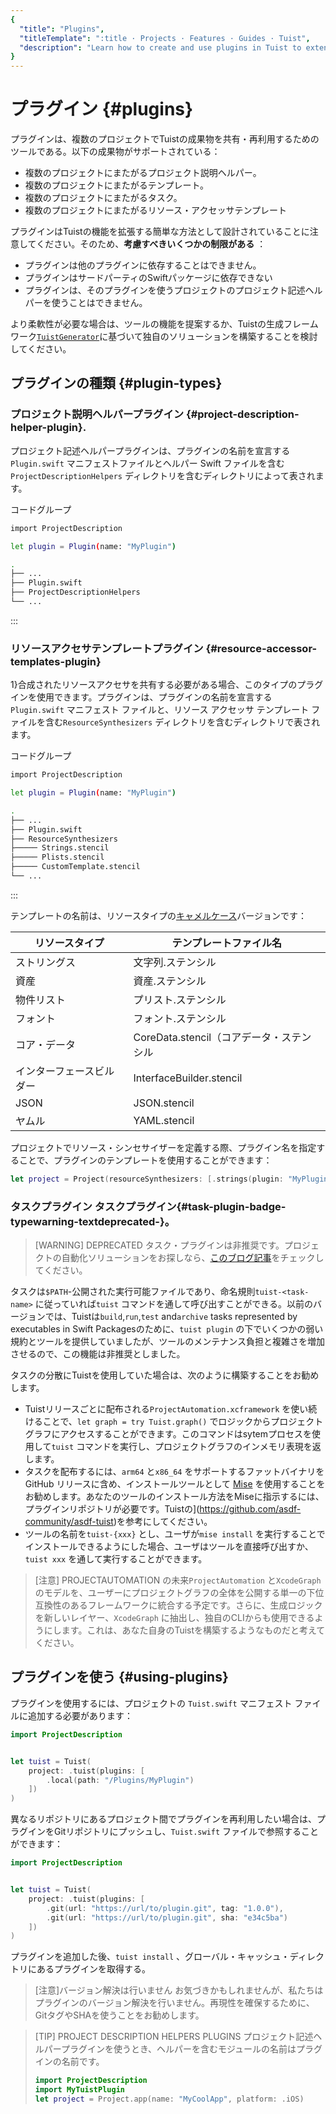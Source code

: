 ```yaml
---
{
  "title": "Plugins",
  "titleTemplate": ":title · Projects · Features · Guides · Tuist",
  "description": "Learn how to create and use plugins in Tuist to extend its functionality."
}
---
```

# プラグイン {#plugins}

プラグインは、複数のプロジェクトでTuistの成果物を共有・再利用するためのツールである。以下の成果物がサポートされている：

- <LocalizedLink href="/guides/features/projects/code-sharing">複数のプロジェクトにまたがるプロジェクト説明ヘルパー</LocalizedLink>。
- <LocalizedLink href="/guides/features/projects/templates">複数のプロジェクトにまたがるテンプレート</LocalizedLink>。
- 複数のプロジェクトにまたがるタスク。
- <LocalizedLink href="/guides/features/projects/synthesized-files">複数のプロジェクトにまたがるリソース・アクセッサ</LocalizedLink>テンプレート

プラグインはTuistの機能を拡張する簡単な方法として設計されていることに注意してください。そのため、**考慮すべきいくつかの制限がある** ：

- プラグインは他のプラグインに依存することはできません。
- プラグインはサードパーティのSwiftパッケージに依存できない
- プラグインは、そのプラグインを使うプロジェクトのプロジェクト記述ヘルパーを使うことはできません。

より柔軟性が必要な場合は、ツールの機能を提案するか、Tuistの生成フレームワーク[`TuistGenerator`](https://github.com/tuist/tuist/tree/main/Sources/TuistGenerator)に基づいて独自のソリューションを構築することを検討してください。

## プラグインの種類 {#plugin-types}

### プロジェクト説明ヘルパープラグイン {#project-description-helper-plugin}.

プロジェクト記述ヘルパープラグインは、プラグインの名前を宣言する`Plugin.swift` マニフェストファイルとヘルパー Swift
ファイルを含む`ProjectDescriptionHelpers` ディレクトリを含むディレクトリによって表されます。

コードグループ
```bash [Plugin.swift]
import ProjectDescription

let plugin = Plugin(name: "MyPlugin")
```
```bash [Directory structure]
.
├── ...
├── Plugin.swift
├── ProjectDescriptionHelpers
└── ...
```
:::

### リソースアクセサテンプレートプラグイン {#resource-accessor-templates-plugin}

1}合成されたリソースアクセサ</LocalizedLink>を共有する必要がある場合、このタイプのプラグインを使用できます。プラグインは、プラグインの名前を宣言する`Plugin.swift`
マニフェスト ファイルと、リソース アクセッサ テンプレート ファイルを含む`ResourceSynthesizers`
ディレクトリを含むディレクトリで表されます。


コードグループ
```bash [Plugin.swift]
import ProjectDescription

let plugin = Plugin(name: "MyPlugin")
```
```bash [Directory structure]
.
├── ...
├── Plugin.swift
├── ResourceSynthesizers
├───── Strings.stencil
├───── Plists.stencil
├───── CustomTemplate.stencil
└── ...
```
:::

テンプレートの名前は、リソースタイプの[キャメルケース](https://en.wikipedia.org/wiki/Camel_case)バージョンです：

| リソースタイプ      | テンプレートファイル名                  |
| ------------ | ---------------------------- |
| ストリングス       | 文字列.ステンシル                    |
| 資産           | 資産.ステンシル                     |
| 物件リスト        | プリスト.ステンシル                   |
| フォント         | フォント.ステンシル                   |
| コア・データ       | CoreData.stencil（コアデータ・ステンシル |
| インターフェースビルダー | InterfaceBuilder.stencil     |
| JSON         | JSON.stencil                 |
| ヤムル          | YAML.stencil                 |

プロジェクトでリソース・シンセサイザーを定義する際、プラグイン名を指定することで、プラグインのテンプレートを使用することができます：

```swift
let project = Project(resourceSynthesizers: [.strings(plugin: "MyPlugin")])
```

### タスクプラグイン <Badge type="warning" text="deprecated" />タスクプラグイン{#task-plugin-badge-typewarning-textdeprecated-}。

> [WARNING] DEPRECATED
> タスク・プラグインは非推奨です。プロジェクトの自動化ソリューションをお探しなら、[このブログ記事](https://tuist.dev/blog/2025/04/15/automation-in-swift-projects)をチェックしてください。

タスクは`$PATH`-公開された実行可能ファイルであり、命名規則`tuist-<task-name>` に従っていれば`tuist`
コマンドを通して呼び出すことができる。以前のバージョンでは、Tuistは`build`,`run`,`test` and`archive` tasks
represented by executables in Swift Packagesのために、`tuist plugin`
の下でいくつかの弱い規約とツールを提供していましたが、ツールのメンテナンス負担と複雑さを増加させるので、この機能は非推奨としました。</task-name>

タスクの分散にTuistを使用していた場合は、次のように構築することをお勧めします。
- Tuistリリースごとに配布される`ProjectAutomation.xcframework` を使い続けることで、`let graph = try
  Tuist.graph()` でロジックからプロジェクトグラフにアクセスすることができます。このコマンドはsytemプロセスを使用して`tuist`
  コマンドを実行し、プロジェクトグラフのインメモリ表現を返します。
- タスクを配布するには、`arm64` と`x86_64` をサポートするファットバイナリを GitHub リリースに含め、インストールツールとして
  [Mise](https://mise.jdx.dev)
  を使用することをお勧めします。あなたのツールのインストール方法をMiseに指示するには、プラグインリポジトリが必要です。Tuistの](https://github.com/asdf-community/asdf-tuist)を参考にしてください。
- ツールの名前を`tuist-{xxx}` とし、ユーザが`mise install`
  を実行することでインストールできるようにした場合、ユーザはツールを直接呼び出すか、`tuist xxx` を通して実行することができます。

> [注意] PROJECTAUTOMATION の未来`ProjectAutomation` と`XcodeGraph`
> のモデルを、ユーザーにプロジェクトグラフの全体を公開する単一の下位互換性のあるフレームワークに統合する予定です。さらに、生成ロジックを新しいレイヤー、`XcodeGraph`
> に抽出し、独自のCLIからも使用できるようにします。これは、あなた自身のTuistを構築するようなものだと考えてください。

## プラグインを使う {#using-plugins}

プラグインを使用するには、プロジェクトの
<LocalizedLink href="/references/project-description/structs/tuist">`Tuist.swift`</LocalizedLink>
マニフェスト ファイルに追加する必要があります：

```swift
import ProjectDescription


let tuist = Tuist(
    project: .tuist(plugins: [
        .local(path: "/Plugins/MyPlugin")
    ])
)
```

異なるリポジトリにあるプロジェクト間でプラグインを再利用したい場合は、プラグインをGitリポジトリにプッシュし、`Tuist.swift`
ファイルで参照することができます：

```swift
import ProjectDescription


let tuist = Tuist(
    project: .tuist(plugins: [
        .git(url: "https://url/to/plugin.git", tag: "1.0.0"),
        .git(url: "https://url/to/plugin.git", sha: "e34c5ba")
    ])
)
```

プラグインを追加した後、`tuist install` 、グローバル・キャッシュ・ディレクトリにあるプラグインを取得する。

> [注意]バージョン解決は行いません
> お気づきかもしれませんが、私たちはプラグインのバージョン解決を行いません。再現性を確保するために、GitタグやSHAを使うことをお勧めします。

> [TIP] PROJECT DESCRIPTION HELPERS PLUGINS
> プロジェクト記述ヘルパープラグインを使うとき、ヘルパーを含むモジュールの名前はプラグインの名前です。
> ```swift
> import ProjectDescription
> import MyTuistPlugin
> let project = Project.app(name: "MyCoolApp", platform: .iOS)
> ```
